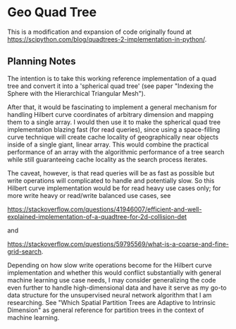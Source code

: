 # Geo Quad Tree

This is a modification and expansion of code originally found at https://scipython.com/blog/quadtrees-2-implementation-in-python/.

## Planning Notes

The intention is to take this working reference implementation of a quad tree and convert it into a 'spherical quad tree' (see paper "Indexing the Sphere with the Hierarchical Triangular Mesh").

After that, it would be fascinating to implement a general mechanism for handling Hilbert curve coordinates of arbitrary dimension and mapping them to a single array. I would then use it to make the spherical quad tree implementation blazing fast (for read queries), since using a space-filling curve technique will create cache locality of geographically near objects inside of a single giant, linear array. This would combine the practical performance of an array with the algorithmic performance of a tree search while still guaranteeing cache locality as the search process iterates.

The caveat, however, is that read queries will be as fast as possible but write operations will complicated to handle and potentially slow. So this Hilbert curve implementation would be for read heavy use cases only; for more write heavy or read/write balanced use cases, see

https://stackoverflow.com/questions/41946007/efficient-and-well-explained-implementation-of-a-quadtree-for-2d-collision-det

and

https://stackoverflow.com/questions/59795569/what-is-a-coarse-and-fine-grid-search.

Depending on how slow write operations become for the Hilbert curve implementation and whether this would conflict substantially with general machine learning use case needs, I may consider generalizing the code even further to handle high-dimensional data and have it serve as my go-to data structure for the unsupervised neural network algorithm that I am researching. See "Which Spatial Partition Trees are Adaptive to Intrinsic Dimension" as general reference for partition trees in the context of machine learning.
